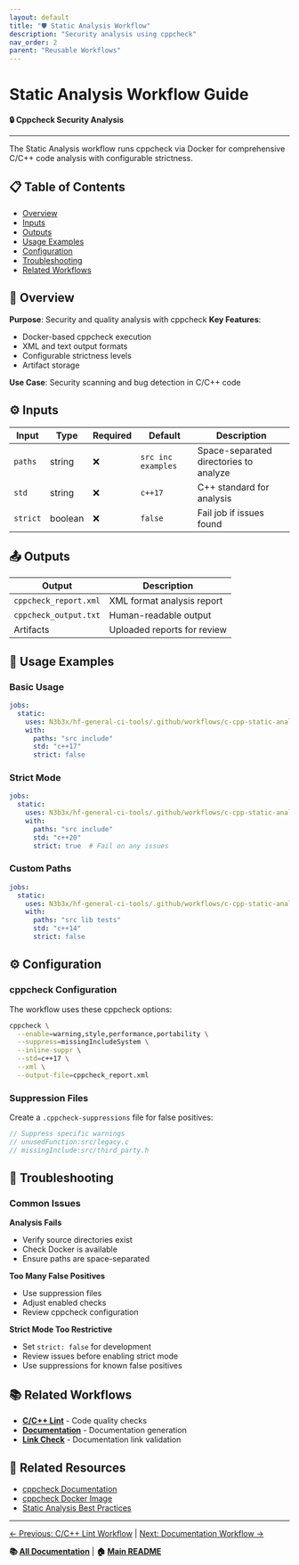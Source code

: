 ```yaml
---
layout: default
title: "🛡️ Static Analysis Workflow"
description: "Security analysis using cppcheck"
nav_order: 2
parent: "Reusable Workflows"
---
```


# Static Analysis Workflow Guide

**🔒 Cppcheck Security Analysis**

---

The Static Analysis workflow runs cppcheck via Docker for comprehensive C/C++ code analysis with configurable strictness.

## 📋 Table of Contents

- [Overview](#-overview)
- [Inputs](#-inputs)
- [Outputs](#-outputs)
- [Usage Examples](#-usage-examples)
- [Configuration](#-configuration)
- [Troubleshooting](#-troubleshooting)
- [Related Workflows](#-related-workflows)

## 🎯 Overview

**Purpose**: Security and quality analysis with cppcheck
**Key Features**:
- Docker-based cppcheck execution
- XML and text output formats
- Configurable strictness levels
- Artifact storage

**Use Case**: Security scanning and bug detection in C/C++ code

## ⚙️ Inputs

| Input | Type | Required | Default | Description |
|-------|------|----------|---------|-------------|
| `paths` | string | ❌ | `src inc examples` | Space-separated directories to analyze |
| `std` | string | ❌ | `c++17` | C++ standard for analysis |
| `strict` | boolean | ❌ | `false` | Fail job if issues found |

## 📤 Outputs

| Output | Description |
|--------|-------------|
| `cppcheck_report.xml` | XML format analysis report |
| `cppcheck_output.txt` | Human-readable output |
| Artifacts | Uploaded reports for review |

## 🚀 Usage Examples

### Basic Usage

```yaml
jobs:
  static:
    uses: N3b3x/hf-general-ci-tools/.github/workflows/c-cpp-static-analysis.yml@v1
    with:
      paths: "src include"
      std: "c++17"
      strict: false
```

### Strict Mode

```yaml
jobs:
  static:
    uses: N3b3x/hf-general-ci-tools/.github/workflows/c-cpp-static-analysis.yml@v1
    with:
      paths: "src include"
      std: "c++20"
      strict: true  # Fail on any issues
```

### Custom Paths

```yaml
jobs:
  static:
    uses: N3b3x/hf-general-ci-tools/.github/workflows/c-cpp-static-analysis.yml@v1
    with:
      paths: "src lib tests"
      std: "c++14"
      strict: false
```

## ⚙️ Configuration

### cppcheck Configuration

The workflow uses these cppcheck options:

```bash
cppcheck \
  --enable=warning,style,performance,portability \
  --suppress=missingIncludeSystem \
  --inline-suppr \
  --std=c++17 \
  --xml \
  --output-file=cppcheck_report.xml
```

### Suppression Files

Create a `.cppcheck-suppressions` file for false positives:

```cpp
// Suppress specific warnings
// unusedFunction:src/legacy.c
// missingInclude:src/third_party.h
```

## 🔧 Troubleshooting

### Common Issues

**Analysis Fails**
- Verify source directories exist
- Check Docker is available
- Ensure paths are space-separated

**Too Many False Positives**
- Use suppression files
- Adjust enabled checks
- Review cppcheck configuration

**Strict Mode Too Restrictive**
- Set `strict: false` for development
- Review issues before enabling strict mode
- Use suppressions for known false positives

## 📚 Related Workflows

- **[C/C++ Lint](c-cpp-lint-workflow.md)** - Code quality checks
- **[Documentation](docs-workflow.md)** - Documentation generation
- **[Link Check](docs-link-check-workflow.md)** - Documentation link validation

## 🔗 Related Resources

- [cppcheck Documentation](https://cppcheck.sourceforge.io/)
- [cppcheck Docker Image](https://github.com/facthunder/cppcheck)
- [Static Analysis Best Practices](https://en.wikipedia.org/wiki/Static_program_analysis)

---

[← Previous: C/C++ Lint Workflow](c-cpp-lint-workflow.md) | [Next: Documentation Workflow →](docs-workflow.md)

**📚 [All Documentation](index.md)** | **🏠 [Main README](../README.md)**

